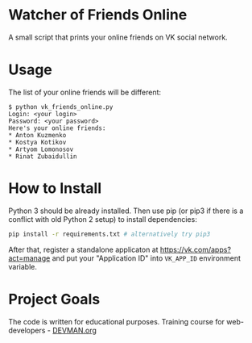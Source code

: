 # Watcher of Friends Online

A small script that prints your online friends on VK social network.

# Usage

The list of your online friends will be different:
```
$ python vk_friends_online.py
Login: <your login>
Password: <your password>
Here's your online friends:
* Anton Kuzmenko
* Kostya Kotikov
* Artyom Lomonosov
* Rinat Zubaidullin
```

# How to Install

Python 3 should be already installed. Then use pip (or pip3 if there is a conflict with old Python 2 setup) to install dependencies:

```bash
pip install -r requirements.txt # alternatively try pip3
```
After that, register a standalone applicaton at https://vk.com/apps?act=manage and put your "Application ID" into `VK_APP_ID` environment variable.

# Project Goals

The code is written for educational purposes. Training course for web-developers - [DEVMAN.org](https://devman.org)
